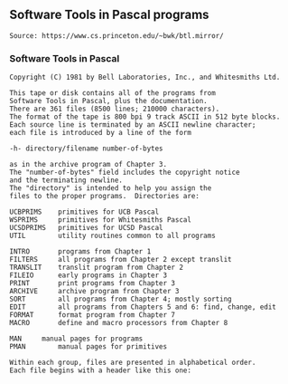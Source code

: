 ## Software Tools in Pascal programs

	Source: https://www.cs.princeton.edu/~bwk/btl.mirror/

### Software Tools in Pascal

	Copyright (C) 1981 by Bell Laboratories, Inc., and Whitesmiths Ltd.

	This tape or disk contains all of the programs from
	Software Tools in Pascal, plus the documentation.
	There are 361 files (8500 lines; 210000 characters).
	The format of the tape is 800 bpi 9 track ASCII in 512 byte blocks.
	Each source line is terminated by an ASCII newline character;
	each file is introduced by a line of the form

	-h- directory/filename number-of-bytes

	as in the archive program of Chapter 3.
	The "number-of-bytes" field includes the copyright notice
	and the terminating newline.
	The "directory" is intended to help you assign the
	files to the proper programs.  Directories are:

	UCBPRIMS	primitives for UCB Pascal
	WSPRIMS		primitives for Whitesmiths Pascal
	UCSDPRIMS	primitives for UCSD Pascal
	UTIL		utility routines common to all programs

	INTRO		programs from Chapter 1
	FILTERS		all programs from Chapter 2 except translit
	TRANSLIT	translit program from Chapter 2
	FILEIO		early programs in Chapter 3
	PRINT		print programs from Chapter 3
	ARCHIVE		archive program from Chapter 3
	SORT		all programs from Chapter 4; mostly sorting
	EDIT		all programs from Chapters 5 and 6: find, change, edit
	FORMAT		format program from Chapter 7
	MACRO		define and macro processors from Chapter 8

	MAN		manual pages for programs
	PMAN		manual pages for primitives

	Within each group, files are presented in alphabetical order.
	Each file begins with a header like this one:
